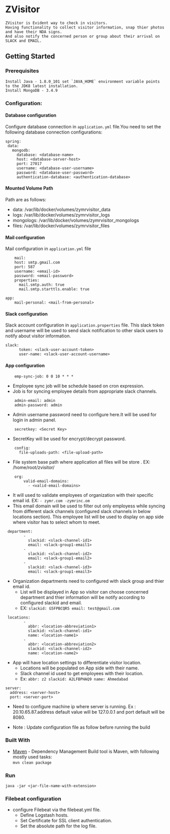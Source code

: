 # ZVisitor

    ZVisitor is Evident way to check in visitors.
    Having functionality to collect visitor information, snap thier photos and have their NDA signs.  
    And also notify the concerned person or group about their arrival on SLACK and EMAIL.

## Getting Started

### Prerequisites

    Install Java - 1.8.0_101 set `JAVA_HOME` environment variable points to the JDK8 latest installation.  
    Install MongoDB - 3.4.9


### Configuration:


#### Database configuration
Configure database connection in `application.yml` file.You need to set the following database connection configurations:
 ```
 spring:
  data:
    mongodb:
      database: <database-name>
      host: <database-server-host>
      port: 27017
      username: <database-user-username> 
      password: <database-user-password>
      authentication-database: <authentication-database>
```

#### Mounted Volume Path
Path are as follows: 
  - data: /var/lib/docker/volumes/zymrvisitor_data
  - logs: /var/lib/docker/volumes/zymrvisitor_logs
  - mongologs: /var/lib/docker/volumes/zymrvisitor_mongologs
  - files: /var/lib/docker/volumes/zymrvisitor_files

#### Mail configuration



Mail configuration in `application.yml` file
```
    mail:
    host: smtp.gmail.com
    port: 587
    username: <email-id>
    password: <email-password>
    properties:
      mail.smtp.auth: true
      mail.smtp.starttls.enable: true
      
app:
    mail-personal: <mail-from-personal>
```

#### Slack configuration

Slack account configuration in `application.properties` file.
This slack token and username will be used to send slack notification to other slack users to notify about visitor information.

```
slack:
      token: <slack-user-account-token>
      user-name: <slack-user-account-username>
```
    
#### App configuration

```
    emp-sync-job: 0 0 10 * * *
```
* Employee sync job will be schedule based on cron expression. 
* Job is for syncing employee details from appropriate slack channels.
 

```
    admin-email: admin
    admin-password: admin
```
* Admin username password need to configure here.It will be used for login in admin panel.


```
    secretkey: <Secret Key>
```
* SecretKey will be used for encrypt/decrypt password.

```
    config:
      file-uploads-path: <file-upload-path>
```
* File system base path where application all files will be store . EX: /home/root/zvisitor/

```
    org:
        valid-email-domains:
          - <valid-email-domains>
```
* It will used to validate employees of organization with their specific email id. EX: `- zymr.com -zymrinc.om`
* This email domain will be used to filter out only employess while syncing from different slack channels (configured slack channels in below locations section). This employee list will be used to display on app side where visitor has to select whom to meet.

```
 department:
        -
          slackid: <slack-channel-id1>
          email: <slack-group1-email1>
        -
          slackid: <slack-channel-id2>
          email: <slack-group1-email2>
        -
          slackid: <slack-channel-id3>
          email: <slack-group1-email3>
```
 - Organization departments need to configured with slack group and thier email id.
    - List will be displayed in App so visitor can choose concerned department and thier information will be notify according to configured slackid and  email.
    - EX: `slackid: G5FPBCQR5
          email: test@gmail.com`

```
 locations:
        -
          abbr: <location-abbreviation1>
          slackid: <slack-channel-id1>
          name: <location-name1>
        -
          abbr: <location-abbreviation2>
          slackid: <slack-channel-id2>
          name: <location-name2>
```
 - App will have location settings to differentiate visitor location.
    - Locations will be populated on App side with their name.
    - Slack channel id used to get employees with their location.
    - Ex: `abbr: z2
          slackid: A2LFBPHAQ9
          name: Ahmedabad`
```
server:
  address: <server-host>
  port: <server-port>
```
* Need to configure machine ip where server is running. Ex : 20.10.65.87.address default value will be 127.0.0.1 and port default will be 8080.

*   Note : Update configuration file as follow before running the build


### Built With

*   [Maven](https://maven.apache.org/) - Dependency Management
    Build tool is Maven, with following mostly used tasks:  
    ```mvn clean package```


### Run

    java -jar <jar-file-name-with-extension>


### Filebeat configuration

* configure Filebeat via the filebeat.yml file.
    - Define Logstash hosts.
    - Set Certificate for SSL client authentication.
    - Set the absolute path for the log file. 
